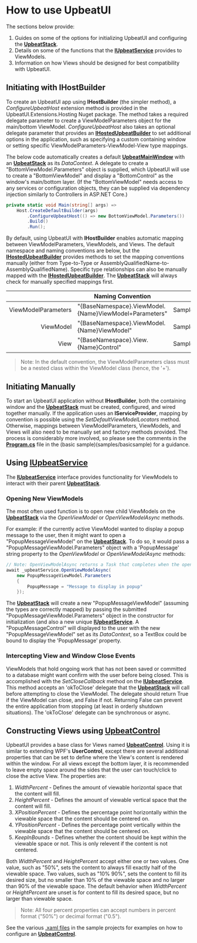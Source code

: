 # How to use UpbeatUI

The sections below provide:

1. Guides on some of the options for initializing UpbeatUI and configuring the [**UpbeatStack**](source/UpbeatUI/ViewModel/UpbeatStack.cs).
2. Details on some of the functions that the [**IUpbeatService**](source/UpbeatUI/ViewModel/IUpbeatService.cs) provides to ViewModels.
3. Information on how Views should be designed for best compatibility with UpbeatUI.

## Initiating with **IHostBuilder**

To create an UpbeatUI app using **IHostBuilder** (the simpler method), a *ConfigureUpbeatHost* extension method is provided in the UpbeatUI.Extensions.Hosting Nuget package. The method takes a required delegate parameter to create a ViewModelParameters object for the main/bottom ViewModel. *ConfigureUpbeatHost* also takes an optional delegate parameter that provides an [**IHostedUpbeatBuilder**](source/UpbeatUI.Extensions.Hosting/IHostedUpbeatBuilder.cs) to set additional options in the application, such as specifying a custom containing window or setting specific ViewModelParameters-ViewModel-View type mappings.

The below code automatically creates a default [**UpbeatMainWindow**](source/UpbeatUI/View/UpbeatMainWindow.xaml) with an  [**UpbeatStack**](source/UpbeatUI/ViewModel/UpbeatStack.cs) as its *DataContext*. A delegate to create a "BottomViewModel.Parameters" object is supplied, which UpbeatUI will use to create a "BottomViewModel" and display a "BottomControl" as the window's main/bottom layer. (If the "BottomViewModel" needs access to any services or configuration objects, they can be supplied via dependency injection similarly to Controllers in ASP.NET Core.)

```C#
private static void Main(string[] args) =>
    Host.CreateDefaultBuilder(args)
        .ConfigureUpbeatHost(() => new BottomViewModel.Parameters())
        .Build()
        .Run();
```

By default, using UpbeatUI with **IHostBuilder** enables automatic mapping between ViewModelParameters, ViewModels, and Views. The default namespace and naming conventions are below, but the [**IHostedUpbeatBuilder**](source/UpbeatUI.Extensions.Hosting/IHostedUpbeatBuilder.cs) provides methods to set the mapping conventions manually (either from Type-to-Type or AssemblyQualifiedName-to-AssemblyQualifiedName). Specific type relationships can also be manually mapped with the [**IHostedUpbeatBuilder**](source/UpbeatUI.Extensions.Hosting/IHostedUpbeatBuilder.cs). The [**UpbeatStack**](source/UpbeatUI/ViewModel/UpbeatStack.cs) will always check for manually specified mappings first.

|                     | Naming Convention                                      | Example Class Name                                       |
|--------------------:|--------------------------------------------------------|----------------------------------------------------------|
| ViewModelParameters | "{BaseNamespace}.ViewModel.{Name}ViewModel+Parameters" | SampleProject.ViewModel.PopupMessageViewModel+Parameters |
|           ViewModel | "{BaseNamespace}.ViewModel.{Name}ViewModel"            | SampleProject.ViewModel.PopupMessageViewModel            |
|                View | "{BaseNamespace}.View.{Name}Control"                   | SampleProject.View.PopupMessageControl                   |

>Note: In the default convention, the ViewModelParameters class must be a nested class within the ViewModel class (hence, the '+').

## Initiating Manually

To start an UpbeatUI application without **IHostBuilder**, both the containing window and the [**UpbeatStack**](source/UpbeatUI/ViewModel/UpbeatStack.cs) must be created, configured, and wired together manually. If the application uses an **IServiceProvider**, mapping by convention is possible using the *SetDefaultViewModelLocators* method. Otherwise, mappings between ViewModelParameters, ViewModels, and Views will also need to be manually set and factory methods provided. The process is considerably more involved, so please see the comments in the [**Program.cs**](samples/basicsample/BasicUpbeatUISample/Program.cs) file in the (basic sample)(samples/basicsample) for a guidance.

## Using [**IUpbeatService**](source/UpbeatUI/ViewModel/IUpbeatService.cs)

The [**IUpbeatService**](source/UpbeatUI/ViewModel/IUpbeatService.cs) interface provides functionality for ViewModels to interact with their parent [**UpbeatStack**](source/UpbeatUI/ViewModel/UpbeatStack.cs).

### Opening New ViewModels

The most often used function is to open new child ViewModels on the [**UpbeatStack**](source/UpbeatUI/ViewModel/UpbeatStack.cs) via the *OpenViewModel* or *OpenViewModelAsync* methods.

For example: if the currently active ViewModel wanted to display a popup message to the user, then it might want to open a "PopupMessageViewModel" on the [**UpbeatStack**](source/UpbeatUI/ViewModel/UpbeatStack.cs). To do so, it would pass a "PopupMessageViewModel.Parameters" object with a 'PopupMessage' string property to the *OpenViewModel* or *OpenViewModelAsync* methods:

```C#
// Note: OpenViewModelAsync returns a Task that completes when the opened ViewModel is closed
await _upbeatService.OpenViewModelAsync(
    new PopupMessageViewModel.Parameters
    {
        PopupMessage = "Message to display in popup"
    });
```

The [**UpbeatStack**](source/UpbeatUI/ViewModel/UpbeatStack.cs) will create a new "PopupMessageViewModel" (assuming the types are correctly mapped) by passing the submitted "PopupMessageViewModel.Parameters" object in the constructor for initialization (and also a new unique [**IUpbeatService**](source/UpbeatUI/ViewModel/IUpbeatService.cs). A "PopupMessageControl" will displayed to the user with the new "PopupMessageViewModel" set as its *DataContext*, so a TextBox could be bound to display the 'PopupMessage' property.

### Intercepting View and Window Close Events

ViewModels that hold ongoing work that has not been saved or committed to a database might want confirm with the user before being closed. This is accomplished with the *SetCloseCallback* method on the [**IUpbeatService**](source/UpbeatUI/ViewModel/IUpbeatService.cs). This method accepts an 'okToClose' delegate that the [**UpbeatStack**](source/UpbeatUI/ViewModel/UpbeatStack.cs) will call before attempting to close the ViewModel. The delegate should return True if the ViewModel can close, and False if not. Returning False can prevent the entire application from stopping (at least in orderly shutdown situations). The 'okToClose' delegate can be synchronous or async.

## Constructing Views using [**UpbeatControl**](source/UpbeatUI/View/UpbeatControl.cs)

UpbeatUI provides a base class for Views named [**UpbeatControl**](source/UpbeatUI/View/UpbeatControl.cs). Using it is similar to extending WPF's **UserControl**, except there are several additional properties that can be set to define where the View's content is rendered within the window. For all views except the bottom layer, it is recommended to leave empty space around the sides that the user can touch/click to close the active View. The properties are:

1. *WidthPercent* - Defines the amount of viewable horizontal space that the content will fill.
2. *HeightPercent* - Defines the amount of viewable vertical space that the content will fill.
3. *XPositionPercent* - Defines the percentage point horizontally within the viewable space that the content should be centered on.
4. *YPositionPercent* - Defines the percentage point vertically within the viewable space that the content should be centered on.
5. *KeepInBounds* - Defines whether the content should be kept within the viewable space or not. This is only relevent if the content is not centered.

Both *WidthPercent* and *HeightPercent* accept either one or two values. One value, such as "50%", sets the content to always fill exactly half of the viewable space. Two values, such as "10% 90%", sets the content to fill its desired size, but no smaller than 10% of the viewable space and no larger than 90% of the viewable space. The default behavior when *WidthPercent* or *HeightPercent* are unset is for content to fill its desired space, but no larger than viewable space.

>Note: All four percent properties can accept numbers in percent format ("50%") or decimal format ("0.5").

See the various [.xaml files](samples/basicsample/BasicUpbeatUISample/View/) in the sample projects for examples on how to configure an [**UpbeatControl**](source/UpbeatUI/View/UpbeatControl.cs).
